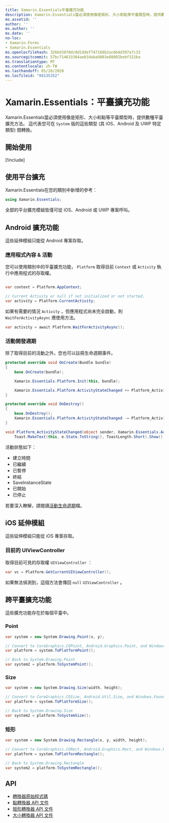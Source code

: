 ```yaml
---
title: Xamarin.Essentials平臺擴充功能
description: Xamarin.Essentials當必須使用像是矩形、大小和點等平臺類型時，提供數種平臺擴充方法。
ms.assetid: ''
author: ''
ms.author: ''
ms.date: ''
no-loc:
- Xamarin.Forms
- Xamarin.Essentials
ms.openlocfilehash: 3266d3870dc0d1ddef747168b2ac6b4d397a7c33
ms.sourcegitcommit: 57bc714633364aeb34aba9803e88802bebf321ba
ms.translationtype: MT
ms.contentlocale: zh-TW
ms.lasthandoff: 05/28/2020
ms.locfileid: "84135352"
---
```

# <a name="xamarinessentials-platform-extensions"></a>Xamarin.Essentials：平臺擴充功能

Xamarin.Essentials當必須使用像是矩形、大小和點等平臺類型時，提供數種平臺擴充方法。 這代表您可在 `System` 版的這些類型 (其 iOS、Android 及 UWP 特定類型) 間轉換。

## <a name="get-started"></a>開始使用

[!include[](~/essentials/includes/get-started.md)]

## <a name="using-platform-extensions"></a>使用平台擴充

Xamarin.Essentials在您的類別中新增的參考：

```csharp
using Xamarin.Essentials;
```

全部的平台擴充模組皆僅可從 iOS、Android 或 UWP 專案呼叫。

## <a name="android-extensions"></a>Android 擴充功能

這些延伸模組只能從 Android 專案存取。

### <a name="application-context--activity"></a>應用程式內容 & 活動

您可以使用類別中的平臺擴充功能， `Platform` 取得目前 `Context` 或 `Activity` 執行中應用程式的存取權。

```csharp

var context = Platform.AppContext;

// Current Activity or null if not initialized or not started.
var activity = Platform.CurrentActivity;
```

如果有需要的情況 `Activity` ，但應用程式尚未完全啟動，則 `WaitForActivityAsync` 應使用方法。

```csharp
var activity = await Platform.WaitForActivityAsync();
```

### <a name="activity-lifecycle"></a>活動開發週期

除了取得目前的活動之外，您也可以註冊生命週期事件。

```csharp
protected override void OnCreate(Bundle bundle)
{
    base.OnCreate(bundle);

    Xamarin.Essentials.Platform.Init(this, bundle);

    Xamarin.Essentials.Platform.ActivityStateChanged += Platform_ActivityStateChanged;
}

protected override void OnDestroy()
{
    base.OnDestroy();
    Xamarin.Essentials.Platform.ActivityStateChanged -= Platform_ActivityStateChanged;
}

void Platform_ActivityStateChanged(object sender, Xamarin.Essentials.ActivityStateChangedEventArgs e) =>
    Toast.MakeText(this, e.State.ToString(), ToastLength.Short).Show();
```

活動狀態如下：

* 建立時間
* 已繼續
* 已暫停
* 終結
* SaveInstanceState
* 已開始
* 已停止

若要深入瞭解，請閱讀[活動生命週期](https://docs.microsoft.com/xamarin/android/app-fundamentals/activity-lifecycle/)檔。

## <a name="ios-extensions"></a>iOS 延伸模組

這些延伸模組只能從 iOS 專案存取。

### <a name="current-uiviewcontroller"></a>目前的 UIViewController

取得目前可見的存取權 `UIViewController` ：

```csharp
var vc = Platform.GetCurrentUIViewController();
```

如果無法偵測到，這個方法會傳回 `null` `UIViewController` 。

## <a name="cross-platform-extensions"></a>跨平臺擴充功能

這些擴充功能存在於每個平臺中。

### <a name="point"></a>Point

```csharp
var system = new System.Drawing.Point(x, y);

// Convert to CoreGraphics.CGPoint, Android.Graphics.Point, and Windows.Foundation.Point
var platform = system.ToPlatformPoint();

// Back to System.Drawing.Point
var system2 = platform.ToSystemPoint();
```

### <a name="size"></a>Size

```csharp
var system = new System.Drawing.Size(width, height);

// Convert to CoreGraphics.CGSize, Android.Util.Size, and Windows.Foundation.Size
var platform = system.ToPlatformSize();

// Back to System.Drawing.Size
var system2 = platform.ToSystemSize();
```

### <a name="rectangle"></a>矩形

```csharp
var system = new System.Drawing.Rectangle(x, y, width, height);

// Convert to CoreGraphics.CGRect, Android.Graphics.Rect, and Windows.Foundation.Rect
var platform = system.ToPlatformRectangle();

// Back to System.Drawing.Rectangle
var system2 = platform.ToSystemRectangle();
```

## <a name="api"></a>API

- [轉換器原始程式碼](https://github.com/xamarin/Essentials/tree/master/Xamarin.Essentials/Types/PlatformExtensions)
- [點轉換器 API 文件](xref:Xamarin.Essentials.PointExtensions)
- [矩形轉換器 API 文件](xref:Xamarin.Essentials.RectangleExtensions)
- [大小轉換器 API 文件](xref:Xamarin.Essentials.SizeExtensions)
